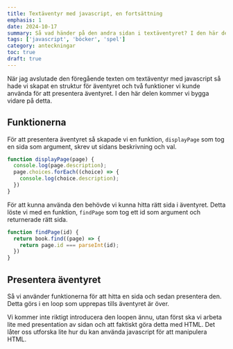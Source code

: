 ```yaml
---
title: Textäventyr med javascript, en fortsättning
emphasis: 1
date: 2024-10-17
summary: Så vad händer på den andra sidan i textäventyret? I den här delen så använder vi den skapade strukturen för att presentera äventyret.
tags: ['javascript', 'böcker', 'spel']
category: anteckningar
toc: true
draft: true
---
```


När jag avslutade den föregående texten om textäventyr med javascript så hade vi skapat en struktur för äventyret och två funktioner vi kunde använda för att presentera äventyret. I den här delen kommer vi bygga vidare på detta.

## Funktionerna

För att presentera äventyret så skapade vi en funktion, `displayPage` som tog en sida som argument, skrev ut sidans beskrivning och val. 

```js
function displayPage(page) {
  console.log(page.description);
  page.choices.forEach((choice) => {
    console.log(choice.description);
  })
}
```

För att kunna använda den behövde vi kunna hitta rätt sida i äventyret. Detta löste vi med en funktion, `findPage` som tog ett id som argument och returnerade rätt sida.

```js
function findPage(id) {
  return book.find((page) => {
    return page.id === parseInt(id);
  })
}
```

## Presentera äventyret

Så vi använder funktionerna för att hitta en sida och sedan presentera den. Detta görs i en loop som upprepas tills äventyret är över.

Vi kommer inte riktigt introducera den loopen ännu, utan först ska vi arbeta lite med presentation av sidan och att faktiskt göra detta med HTML. Det låter oss utforska lite hur du kan använda javascript för att manipulera HTML.
